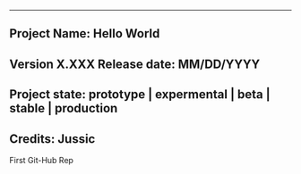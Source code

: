 -------------------------------------------------------------------------------
Project Name: Hello  World 
-------------------------------------------------------------------------------
Version X.XXX
Release date: MM/DD/YYYY
-------------------------------------------------------------------------------
Project state:
prototype | expermental | beta | stable | production
-------------------------------------------------------------------------------
Credits: Jussic 
-------------------------------------------------------------------------------

First Git-Hub Rep
